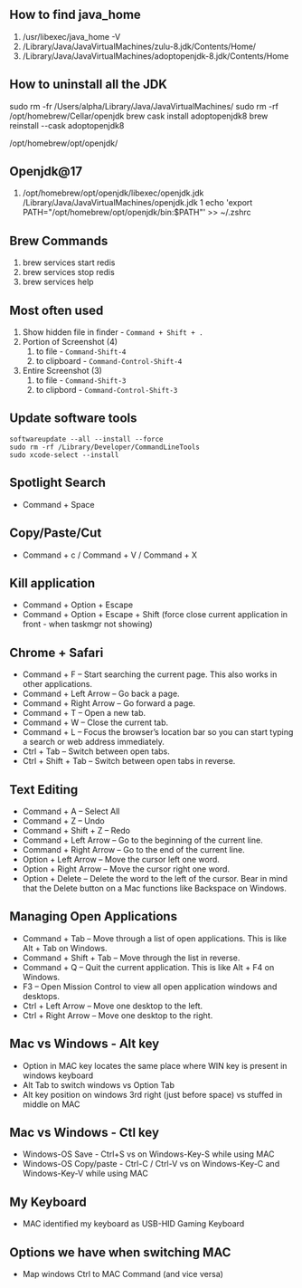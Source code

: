  ## How to find java_home
 1. /usr/libexec/java_home -V
 1. /Library/Java/JavaVirtualMachines/zulu-8.jdk/Contents/Home/
 1. /Library/Java/JavaVirtualMachines/adoptopenjdk-8.jdk/Contents/Home

## How to uninstall all the JDK
sudo rm -fr /Users/alpha/Library/Java/JavaVirtualMachines/
sudo rm -rf /opt/homebrew/Cellar/openjdk
brew cask install adoptopenjdk8
brew reinstall --cask adoptopenjdk8
 
/opt/homebrew/opt/openjdk/
## Openjdk@17

1. /opt/homebrew/opt/openjdk/libexec/openjdk.jdk /Library/Java/JavaVirtualMachines/openjdk.jdk
1  echo 'export PATH="/opt/homebrew/opt/openjdk/bin:$PATH"' >> ~/.zshrc

## Brew Commands

1. brew services start redis
1. brew services stop redis
1. brew services help

## Most often used
1. Show hidden file in finder - ```Command + Shift + .```
2. Portion of Screenshot (4) 
   1. to file - ```Command-Shift-4```
   1. to clipboard - ```Command-Control-Shift-4```
3. Entire Screenshot (3)
   1. to file - ```Command-Shift-3```
   1. to clipbord - ```Command-Control-Shift-3```

## Update software tools
```shell
softwareupdate --all --install --force
sudo rm -rf /Library/Developer/CommandLineTools
sudo xcode-select --install
```
   
## Spotlight Search

* Command + Space

## Copy/Paste/Cut

* Command + c / Command + V / Command + X

## Kill application

* Command + Option + Escape
* Command + Option + Escape + Shift (force close current application in front - when taskmgr not showing)

## Chrome + Safari

* Command + F – Start searching the current page. This also works in other applications.
* Command + Left Arrow – Go back a page.
* Command + Right Arrow – Go forward a page.
* Command + T – Open a new tab.
* Command + W – Close the current tab.
* Command + L – Focus the browser’s location bar so you can start typing a search or web address immediately.
* Ctrl + Tab – Switch between open tabs.
* Ctrl + Shift + Tab – Switch between open tabs in reverse.

## Text Editing

* Command + A – Select All
* Command + Z – Undo
* Command + Shift + Z – Redo
* Command + Left Arrow –  Go to the beginning of the current line.
* Command + Right Arrow – Go to the end of the current line.
* Option + Left Arrow – Move the cursor left one word.
* Option + Right Arrow – Move the cursor right one word.
* Option + Delete – Delete the word to the left of the cursor. Bear in mind that the Delete button on a Mac functions like Backspace on Windows.

## Managing Open Applications

* Command + Tab – Move through a list of open applications. This is like Alt + Tab on Windows.
* Command + Shift + Tab – Move through the list in reverse.
* Command + Q – Quit the current application. This is like Alt + F4 on Windows.
* F3 – Open Mission Control to view all open application windows and desktops.
* Ctrl + Left Arrow – Move one desktop to the left.
* Ctrl + Right Arrow – Move one desktop to the right.

## Mac vs Windows - Alt key

* Option in MAC key locates the same place where WIN key is present in windows keyboard
* Alt Tab to switch windows vs Option Tab
* Alt key position on windows 3rd right (just before space) vs stuffed in middle on MAC


## Mac vs Windows - Ctl key
* Windows-OS Save - Ctrl+S      vs   on Windows-Key-S while using MAC
* Windows-OS Copy/paste - Ctrl-C / Ctrl-V   vs  on Windows-Key-C and Windows-Key-V while using MAC

## My Keyboard
* MAC identified my keyboard as USB-HID Gaming Keyboard


## Options we have when switching MAC
* Map windows Ctrl to MAC Command (and vice versa)


